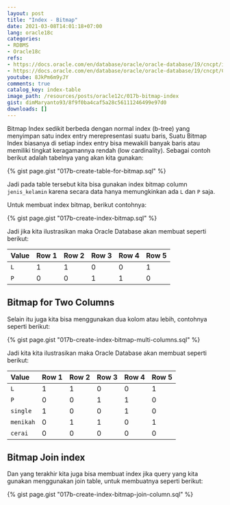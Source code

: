 ```yaml
---
layout: post
title: "Index - Bitmap"
date: 2021-03-08T14:01:18+07:00
lang: oracle18c
categories:
- RDBMS
- Oracle18c
refs: 
- https://docs.oracle.com/en/database/oracle/oracle-database/19/cncpt/indexes-and-index-organized-tables.html#GUID-B15C4817-7748-456D-9740-8B9628AF9F47
- https://docs.oracle.com/en/database/oracle/oracle-database/19/cncpt/Chunk559441123.html
youtube: 8JkPm6m9yJY
comments: true
catalog_key: index-table
image_path: /resources/posts/oracle12c/017b-bitmap-index
gist: dimMaryanto93/8f9f0ba4caf5a28c56111246499e97d0
downloads: []
---
```


Bitmap Index sedikit berbeda dengan normal index (b-tree) yang menyimpan satu index entry merepresentasi suatu baris, Suatu Bitmap Index biasanya di setiap index entry bisa mewakili banyak baris atau memiliki tingkat keragamannya rendah (low cardinality). Sebagai contoh berikut adalah tabelnya yang akan kita gunakan:

{% gist page.gist "017b-create-table-for-bitmap.sql" %}

Jadi pada table tersebut kita bisa gunakan index bitmap column `jenis_kelamin` karena secara data hanya memungkinkan ada `L` dan `P` saja.

Untuk membuat index bitmap, berikut contohnya:

{% gist page.gist "017b-create-index-bitmap.sql" %}

Jadi jika kita ilustrasikan maka Oracle Database akan membuat seperti berikut:

| Value | Row 1 | Row 2 | Row 3 | Row 4 | Row 5 |
| :---  | :---  | :---  | :---  | :---  | :---  |
| `L`   | 1     | 1     | 0     | 0     | 1     |
| `P`   | 0     | 0     | 1     | 1     | 0     |

## Bitmap for Two Columns

Selain itu juga kita bisa menggunakan dua kolom atau lebih, contohnya seperti berikut:

{% gist page.gist "017b-create-index-bitmap-multi-columns.sql" %}

Jadi kita kita ilustrasikan maka Oracle Database akan membuat seperti berikut:

| Value     | Row 1 | Row 2 | Row 3 | Row 4 | Row 5 |
| :---      | :---  | :---  | :---  | :---  | :---  |
| `L`       | 1     | 1     | 0     | 0     | 1     |
| `P`       | 0     | 0     | 1     | 1     | 0     |
| `single`  | 1     | 0     | 0     | 1     | 0     |
| `menikah` | 0     | 1     | 1     | 0     | 1     |
| `cerai`   | 0     | 0     | 0     | 0     | 0     |

## Bitmap Join index

Dan yang terakhir kita juga bisa membuat index jika query yang kita gunakan menggunakan join table, untuk membuatnya seperti berikut:

{% gist page.gist "017b-create-index-bitmap-join-column.sql" %}